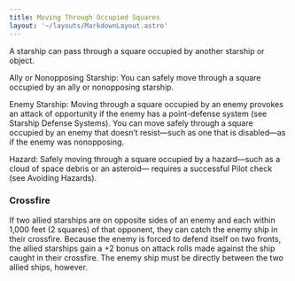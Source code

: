```yaml
---
title: Moving Through Occupied Squares
layout: '~/layouts/MarkdownLayout.astro'
---
```

A starship can pass through a square occupied by another starship or object.

Ally or Nonopposing Starship: You can safely move through a square occupied by
an ally or nonopposing starship.

Enemy Starship: Moving through a square occupied by an enemy provokes an
attack of opportunity if the enemy has a point-defense system (see Starship
Defense Systems). You can move safely through a square occupied by an enemy
that doesn’t resist—such as one that is disabled—as if the enemy was
nonopposing.

Hazard: Safely moving through a square occupied by a hazard—such as a cloud of
space debris or an asteroid— requires a successful Pilot check (see Avoiding
Hazards).

### Crossfire

If two allied starships are on opposite sides of an enemy and each within
1,000 feet (2 squares) of that opponent, they can catch the enemy ship in
their crossfire. Because the enemy is forced to defend itself on two fronts,
the allied starships gain a +2 bonus on attack rolls made against the ship
caught in their crossfire. The enemy ship must be directly between the two
allied ships, however.

